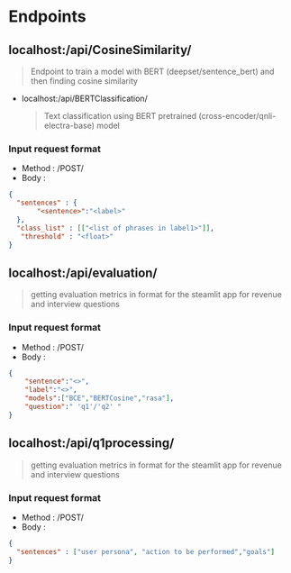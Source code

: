 # Endpoints
## localhost:<port>/api/CosineSimilarity/
  > Endpoint to train a model with BERT (deepset/sentence_bert) and then finding cosine similarity

- localhost:<port>/api/BERTClassification/
  > Text classification using BERT pretrained (cross-encoder/qnli-electra-base) model

### Input request format
- Method : /POST/
- Body :
```json
{
  "sentences" : {
       "<sentence>":"<label>"
  },
  "class_list" : [["<list of phrases in label1>"]],
   "threshold" : "<float>"
}
```

## localhost:<port>/api/evaluation/
  > getting evaluation metrics in format for the steamlit app for revenue and interview questions

### Input request format
- Method : /POST/
- Body :
```json
{
    "sentence":"<>",
    "label":"<>",
    "models":["BCE","BERTCosine","rasa"],
    "question":" 'q1'/'q2' "
}
```

## localhost:<port>/api/q1processing/
  > getting evaluation metrics in format for the steamlit app for revenue and interview questions

### Input request format
- Method : /POST/
- Body :
```json
{
  "sentences" : ["user persona", "action to be performed","goals"]
}
```
